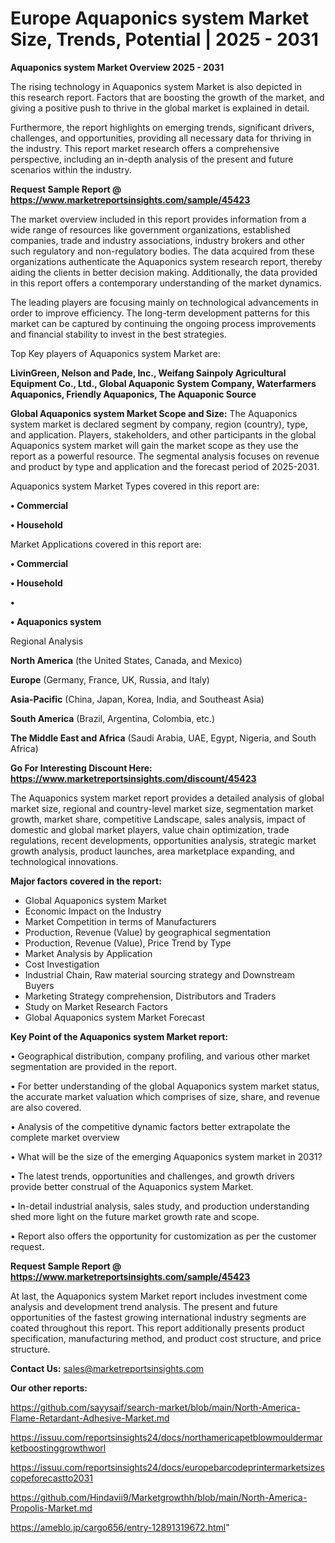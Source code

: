 # Europe Aquaponics system Market Size, Trends, Potential | 2025 - 2031

<Strong> Aquaponics system Market Overview 2025 - 2031</strong>

The rising technology in Aquaponics system Market is also depicted in this research report. Factors that are boosting the growth of the market, and giving a positive push to thrive in the global market is explained in detail.

Furthermore, the report highlights on emerging trends, significant drivers, challenges, and opportunities, providing all necessary data for thriving in the industry. This report market research offers a comprehensive perspective, including an in-depth analysis of the present and future scenarios within the industry.

<strong>Request Sample Report @ <a href=https://www.marketreportsinsights.com/sample/45423>https://www.marketreportsinsights.com/sample/45423</a></strong>

The market overview included in this report provides information from a wide range of resources like government organizations, established companies, trade and industry associations, industry brokers and other such regulatory and non-regulatory bodies. The data acquired from these organizations authenticate the Aquaponics system research report, thereby aiding the clients in better decision making. Additionally, the data provided in this report offers a contemporary understanding of the market dynamics.

The leading players are focusing mainly on technological advancements in order to improve efficiency. The long-term development patterns for this market can be captured by continuing the ongoing process improvements and financial stability to invest in the best strategies.

Top Key players of Aquaponics system Market are:

<strong>LivinGreen, Nelson and Pade, Inc., Weifang Sainpoly Agricultural Equipment Co., Ltd., Global Aquaponic System Company, Waterfarmers Aquaponics, Friendly Aquaponics, The Aquaponic Source</strong>

<strong><b>Global Aquaponics system Market Scope and Size:</b></strong>
The Aquaponics system market is declared segment by company, region (country), type, and application. Players, stakeholders, and other participants in the global Aquaponics system market will gain the market scope as they use the report as a powerful resource. The segmental analysis focuses on revenue and product by type and application and the forecast period of 2025-2031.

Aquaponics system Market Types covered in this report are:

<strong>•  Commercial

•  Household</strong>

Market Applications covered in this report are:

<strong>•  Commercial

•  Household

•  

•  Aquaponics system</strong> 

Regional Analysis

<strong>North America</strong> (the United States, Canada, and Mexico)

<strong>Europe</strong> (Germany, France, UK, Russia, and Italy)

<strong>Asia-Pacific</strong> (China, Japan, Korea, India, and Southeast Asia)

<strong>South America</strong> (Brazil, Argentina, Colombia, etc.)

<strong>The Middle East and Africa</strong> (Saudi Arabia, UAE, Egypt, Nigeria, and South Africa)

<strong>Go For Interesting Discount Here: <a href=https://www.marketreportsinsights.com/discount/45423>https://www.marketreportsinsights.com/discount/45423</a></strong>

The Aquaponics system market report provides a detailed analysis of global market size, regional and country-level market size, segmentation market growth, market share, competitive Landscape, sales analysis, impact of domestic and global market players, value chain optimization, trade regulations, recent developments, opportunities analysis, strategic market growth analysis, product launches, area marketplace expanding, and technological innovations.

<strong><b>Major factors covered in the report:</b></strong>
<ul>
  <li>Global Aquaponics system Market </li>
  <li>Economic Impact on the Industry</li>
  <li>Market Competition in terms of Manufacturers</li>
  <li>Production, Revenue (Value) by geographical segmentation</li>
  <li>Production, Revenue (Value), Price Trend by Type</li>
  <li>Market Analysis by Application</li>
  <li>Cost Investigation</li>
  <li>Industrial Chain, Raw material sourcing strategy and Downstream Buyers</li>
  <li>Marketing Strategy comprehension, Distributors and Traders</li>
  <li>Study on Market Research Factors</li>
  <li>Global Aquaponics system Market Forecast</li>
</ul>

<strong><b>Key Point of the Aquaponics system Market report:</b></strong>

• Geographical distribution, company profiling, and various other market segmentation are provided in the report.

• For better understanding of the global Aquaponics system market status, the accurate market valuation which comprises of size, share, and revenue are also covered.

• Analysis of the competitive dynamic factors better extrapolate the complete market overview

• What will be the size of the emerging Aquaponics system market in 2031?

• The latest trends, opportunities and challenges, and growth drivers provide better construal of the Aquaponics system Market.

• In-detail industrial analysis, sales study, and production understanding shed more light on the future market growth rate and scope.

• Report also offers the opportunity for customization as per the customer request.

<strong>Request Sample Report @ <a href=https://www.marketreportsinsights.com/sample/45423>https://www.marketreportsinsights.com/sample/45423</a></strong>

At last, the Aquaponics system Market report includes investment come analysis and development trend analysis. The present and future opportunities of the fastest growing international industry segments are coated throughout this report. This report additionally presents product specification, manufacturing method, and product cost structure, and price structure.

<strong>Contact Us:</strong>
sales@marketreportsinsights.com

<strong>Our other reports:</strong>

<a href=https://github.com/sayysaif/search-market/blob/main/North-America-Flame-Retardant-Adhesive-Market.md>https://github.com/sayysaif/search-market/blob/main/North-America-Flame-Retardant-Adhesive-Market.md</a>

<a href=https://issuu.com/reportsinsights24/docs/northamericapetblowmouldermarketboostinggrowthworl>https://issuu.com/reportsinsights24/docs/northamericapetblowmouldermarketboostinggrowthworl</a>

<a href=https://issuu.com/reportsinsights24/docs/europebarcodeprintermarketsizescopeforecastto2031>https://issuu.com/reportsinsights24/docs/europebarcodeprintermarketsizescopeforecastto2031</a>

<a href=https://github.com/Hindavii9/Marketgrowthh/blob/main/North-America-Propolis-Market.md>https://github.com/Hindavii9/Marketgrowthh/blob/main/North-America-Propolis-Market.md</a>

<a href=https://ameblo.jp/cargo656/entry-12891319672.html>https://ameblo.jp/cargo656/entry-12891319672.html</a>"
